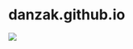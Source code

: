 # danzak.github.io
![](https://s157vla.storage.yandex.net/rdisk/dacc9201fb7dad661f80952a3f121ca437f605e9a7a94230c2464ddeb148699a/64cd3dde/ozWOxcadTQBKRZXCENIoT8LRZJamNoh34X6kdZRYyWBMCxVM6BZkC2soSNMZfEWtq74SB351dFjJ8dLSdrFIsg==?uid=1426576768&filename=stream.gif&disposition=inline&hash=&limit=0&content_type=image%2Fgif&owner_uid=1426576768&fsize=35129007&hid=0fb37fcb29735e2505cf07f1e42a6a07&media_type=image&tknv=v2&etag=ff02409c4ccd2bba26ab2baad658acf7&rtoken=tK6IAz8pQSTP&force_default=yes&ycrid=na-714d61cd8a130836a420f61f5f8ed304-downloader9h&ts=6021cbd44b380&s=f6d6701a50a72d1a97d7cea759300a5ea9813d9a63f7b68efe4a364314ba844f&pb=U2FsdGVkX1-YoPORD5WCIttbSqo08tdQwSTTIXkJOaYNmnTa4mns1q5PkBxnwtzJCerHyWYkd0wOz3FxHYTbkHHWvaXsHv--xFa-WSDw85Y)
